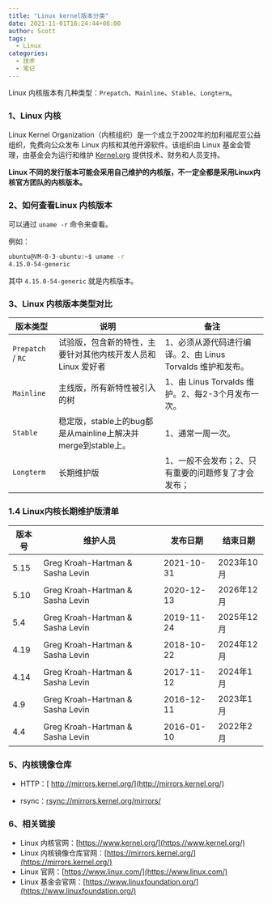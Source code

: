 ```yaml
---
title: "Linux kernel版本分类"
date: 2021-11-01T16:24:44+08:00
author: Scott
tags: 
  - Linux
categories: 
  - 技术
  - 笔记
---
```


Linux 内核版本有几种类型：`Prepatch`、`Mainline`、`Stable`、`Longterm`。

<!--more-->



### 1、Linux 内核

Linux Kernel Organization（内核组织）是一个成立于2002年的加利福尼亚公益组织，免费向公众发布 Linux 内核和其他开源软件。该组织由 Linux 基金会管理，由基金会为运行和维护 [Kernel.org](https://www.kernel.org/) 提供技术、财务和人员支持。

**Linux 不同的发行版本可能会采用自己维护的内核版，不一定全都是采用Linux内核官方团队的内核版本。**

### 2、如何查看Linux 内核版本

可以通过 `uname -r` 命令来查看。

例如：

```bash
ubuntu@VM-0-3-ubuntu:~$ uname -r
4.15.0-54-generic
```

其中 `4.15.0-54-generic` 就是内核版本。

### 3、Linux 内核版本类型对比

| 版本类型          | 说明                                                         | 备注                                                       |
| ----------------- | ------------------------------------------------------------ | ---------------------------------------------------------- |
| `Prepatch` / `RC` | 试验版，包含新的特性，主要针对其他内核开发人员和 Linux 爱好者 | 1、必须从源代码进行编译。2、由 Linus Torvalds 维护和发布。 |
| `Mainline`        | 主线版，所有新特性被引入的树                                 | 1、由 Linus Torvalds 维护。2、每2-3个月发布一次。          |
| `Stable`          | 稳定版，stable上的bug都是从mainline上解决并merge到stable上。 | 1、通常一周一次。                                          |
| `Longterm`        | 长期维护版                                                   | 1、一般不会发布；2、只有重要的问题修复了才会发布；         |

### 1.4 Linux内核长期维护版清单

| 版本号 | 维护人员                         | 发布日期   | 结束日期   |
| ------ | -------------------------------- | ---------- | ---------- |
| 5.15   | Greg Kroah-Hartman & Sasha Levin | 2021-10-31 | 2023年10月 |
| 5.10   | Greg Kroah-Hartman & Sasha Levin | 2020-12-13 | 2026年12月 |
| 5.4    | Greg Kroah-Hartman & Sasha Levin | 2019-11-24 | 2025年12月 |
| 4.19   | Greg Kroah-Hartman & Sasha Levin | 2018-10-22 | 2024年12月 |
| 4.14   | Greg Kroah-Hartman & Sasha Levin | 2017-11-12 | 2024年1月  |
| 4.9    | Greg Kroah-Hartman & Sasha Levin | 2016-12-11 | 2023年1月  |
| 4.4    | Greg Kroah-Hartman & Sasha Levin | 2016-01-10 | 2022年2月  |

### 5、内核镜像仓库

- HTTP：[ http://mirrors.kernel.org/](http://mirrors.kernel.org/)

- rsync：[rsync://mirrors.kernel.org/mirrors/](rsync://mirrors.kernel.org/mirrors/)

### 6、相关链接

- Linux 内核官网：[https://www.kernel.org/](https://www.kernel.org/)
- Linux 内核镜像仓库官网：[https://mirrors.kernel.org/](https://mirrors.kernel.org/)
- Linux 官网：[https://www.linux.com/](https://www.linux.com/)
- Linux 基金会官网：[https://www.linuxfoundation.org/](https://www.linuxfoundation.org/)


